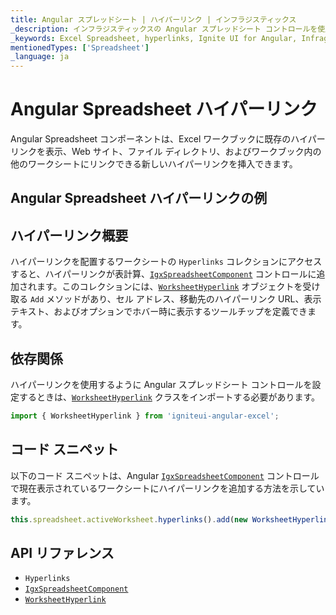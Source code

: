 ```yaml
---
title: Angular スプレッドシート | ハイパーリンク | インフラジスティックス
_description: インフラジスティックスの Angular スプレッドシート コントロールを使用して、Excel ワークブックに Webサイト、ファイル ディレクトリ、およびその他のワークシートにリンクするハイパーリンクを表示します。Ignite UI for Angular スプレッドシート チュートリアルを是非お試しください!
_keywords: Excel Spreadsheet, hyperlinks, Ignite UI for Angular, Infragistics, Excel スプレッドシート、ハイパーリンク, インフラジスティックス
mentionedTypes: ['Spreadsheet']
_language: ja
---
```


# Angular Spreadsheet ハイパーリンク

Angular Spreadsheet コンポーネントは、Excel ワークブックに既存のハイパーリンクを表示、Web サイト、ファイル ディレクトリ、およびワークブック内の他のワークシートにリンクできる新しいハイパーリンクを挿入できます。

## Angular Spreadsheet ハイパーリンクの例

<code-view style="height: 500px" alt="Angular Spreadsheet ハイパーリンクの例"
           data-demos-base-url="{environment:dvDemosBaseUrl}"
                    iframe-src="{environment:dvDemosBaseUrl}/excel/spreadsheet/hyperlinks"
                                                 github-src="excel/spreadsheet/hyperlinks">
</code-view>


<div class="divider--half"></div>

## ハイパーリンク概要

ハイパーリンクを配置するワークシートの `Hyperlinks` コレクションにアクセスすると、ハイパーリンクが表計算、[`IgxSpreadsheetComponent`]({environment:dvApiBaseUrl}/products/ignite-ui-angular/api/docs/typescript/latest/classes/igxspreadsheetcomponent.html) コントロールに追加されます。このコレクションには、[`WorksheetHyperlink`]({environment:dvApiBaseUrl}/products/ignite-ui-angular/api/docs/typescript/latest/classes/worksheethyperlink.html) オブジェクトを受け取る `Add` メソッドがあり、セル アドレス、移動先のハイパーリンク URL、表示テキスト、およびオプションでホバー時に表示するツールチップを定義できます。

## 依存関係

ハイパーリンクを使用するように Angular スプレッドシート コントロールを設定するときは、[`WorksheetHyperlink`]({environment:dvApiBaseUrl}/products/ignite-ui-angular/api/docs/typescript/latest/classes/worksheethyperlink.html) クラスをインポートする必要があります。

<!-- Angular -->

```ts
import { WorksheetHyperlink } from 'igniteui-angular-excel';
```

## コード スニペット

以下のコード スニペットは、Angular [`IgxSpreadsheetComponent`]({environment:dvApiBaseUrl}/products/ignite-ui-angular/api/docs/typescript/latest/classes/igxspreadsheetcomponent.html) コントロールで現在表示されているワークシートにハイパーリンクを追加する方法を示しています。

```ts
this.spreadsheet.activeWorksheet.hyperlinks().add(new WorksheetHyperlink("A1", "http://www.infragistics.com", "Infragistics", "Infragistics Home Page"));
```

## API リファレンス

*   `Hyperlinks`
*   [`IgxSpreadsheetComponent`]({environment:dvApiBaseUrl}/products/ignite-ui-angular/api/docs/typescript/latest/classes/igxspreadsheetcomponent.html)
*   [`WorksheetHyperlink`]({environment:dvApiBaseUrl}/products/ignite-ui-angular/api/docs/typescript/latest/classes/worksheethyperlink.html)

